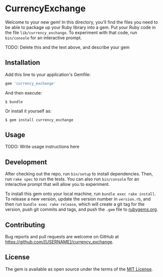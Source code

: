 # CurrencyExchange

Welcome to your new gem! In this directory, you'll find the files you need to be able to package up your Ruby library into a gem. Put your Ruby code in the file `lib/currency_exchange`. To experiment with that code, run `bin/console` for an interactive prompt.

TODO: Delete this and the text above, and describe your gem

## Installation

Add this line to your application's Gemfile:

```ruby
gem 'currency_exchange'
```

And then execute:

    $ bundle

Or install it yourself as:

    $ gem install currency_exchange

## Usage

TODO: Write usage instructions here

## Development

After checking out the repo, run `bin/setup` to install dependencies. Then, run `rake spec` to run the tests. You can also run `bin/console` for an interactive prompt that will allow you to experiment.

To install this gem onto your local machine, run `bundle exec rake install`. To release a new version, update the version number in `version.rb`, and then run `bundle exec rake release`, which will create a git tag for the version, push git commits and tags, and push the `.gem` file to [rubygems.org](https://rubygems.org).

## Contributing

Bug reports and pull requests are welcome on GitHub at https://github.com/[USERNAME]/currency_exchange.


## License

The gem is available as open source under the terms of the [MIT License](http://opensource.org/licenses/MIT).

